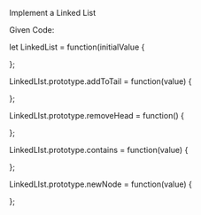Implement a Linked List

Given Code:

let LinkedList = function(initialValue {

};

LinkedLIst.prototype.addToTail = function(value) {

};

LinkedLIst.prototype.removeHead = function() {

};

LinkedLIst.prototype.contains = function(value) {

};

LinkedLIst.prototype.newNode = function(value) {

};
